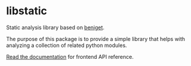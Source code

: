 # libstatic

Static analysis library based on [beniget](https://github.com/serge-sans-paille/beniget/).

The purpose of this package is to provide a simple library that helps with analyzing a collection of related python modules.

[Read the documentation](https://tristanlatr.github.io/libstatic) for frontend API reference.
 
